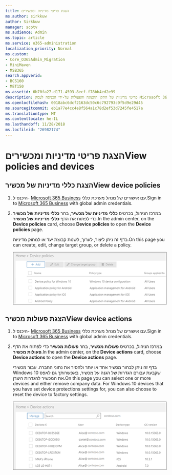 ```yaml
---
title: הצגת פריטי מדיניות ומכשירים
ms.author: sirkkuw
author: Sirkkuw
manager: scotv
ms.audience: Admin
ms.topic: article
ms.service: o365-administration
localization_priority: Normal
ms.custom:
- Core_O365Admin_Migration
- MiniMaven
- MSB365
search.appverid:
- BCS160
- MET150
ms.assetid: 6b70fa27-d171-4593-8ecf-f78bb4ed2e99
description: פריטי מדיניות של התקן התצוגה והפעולות על-ידי הכניסה לעסק Microsoft 365 עם credintials הניהול הכללי.
ms.openlocfilehash: 0018abc6dcf2163dc50c6c792793c9f5d9e29d45
ms.sourcegitcommit: eb1a77e4cc4e8f564a1c78d2ef53d7245fe4517a
ms.translationtype: MT
ms.contentlocale: he-IL
ms.lasthandoff: 11/28/2018
ms.locfileid: "26982174"
---
```

# <a name="view-policies-and-devices"></a><span data-ttu-id="2bb32-103">הצגת פריטי מדיניות ומכשירים</span><span class="sxs-lookup"><span data-stu-id="2bb32-103">View policies and devices</span></span>

## <a name="view-device-policies"></a><span data-ttu-id="2bb32-104">הצגת כללי מדיניות של מכשיר</span><span class="sxs-lookup"><span data-stu-id="2bb32-104">View device policies</span></span>

1. <span data-ttu-id="2bb32-105">היכנס ל- [Microsoft 365 Business](https://portal.office.com) עם אישורים של מנהל מערכת כללי.</span><span class="sxs-lookup"><span data-stu-id="2bb32-105">Sign in to [Microsoft 365 Business](https://portal.office.com) with global admin credentials.</span></span> 
    
2. <span data-ttu-id="2bb32-106">במרכז הניהול, בכרטיס **כללי מדיניות של מכשיר**, בחר **כללי מדיניות של מכשיר** כדי לפתוח את הדף **כללי מדיניות של מכשיר**.</span><span class="sxs-lookup"><span data-stu-id="2bb32-106">In the admin center, on the **Device policies** card, choose **Device policies** to open the **Device policies** page.</span></span> 
    
    <span data-ttu-id="2bb32-107">בדף זה ניתן ליצור, לערוך, לשנות קבוצת יעד או למחוק מדיניות.</span><span class="sxs-lookup"><span data-stu-id="2bb32-107">On this page you can create, edit, change target group, or delete a policy.</span></span>
    
    ![Screenshot of the Policies page](media/27ebb1d3-d04b-4221-a13f-8583045b5077.png)
  
## <a name="view-device-actions"></a><span data-ttu-id="2bb32-109">הצגת פעולות מכשיר</span><span class="sxs-lookup"><span data-stu-id="2bb32-109">View device actions</span></span>

1. <span data-ttu-id="2bb32-110">היכנס ל- [Microsoft 365 Business](https://portal.office.com) עם אישורים של מנהל מערכת כללי.</span><span class="sxs-lookup"><span data-stu-id="2bb32-110">Sign in to [Microsoft 365 Business](https://portal.office.com) with global admin credentials.</span></span> 
    
2. <span data-ttu-id="2bb32-111">במרכז הניהול, בכרטיס **פעולות מכשיר**, בחר **פעולות מכשיר** כדי לפתוח את הדף **פעולות מכשיר**.</span><span class="sxs-lookup"><span data-stu-id="2bb32-111">In the admin center, on the **Device actions** card, choose **Device actions** to open the **Device actions** page.</span></span> 
    
    <span data-ttu-id="2bb32-p101">בדף זה ניתן לבחור מכשיר אחד או יותר ולהסיר את נתוני החברה. עבור מכשירי Windows 10 שקבעת עבורם הגדרות של הגנה על מכשיר, באפשרותך גם לאפס את המכשיר להגדרות היצרן.</span><span class="sxs-lookup"><span data-stu-id="2bb32-p101">On this page you can select one or more devices and either remove company data. For Windows 10 devices that you have set device protections settings for, you can also choose to reset the device to factory settings.</span></span>
    
    ![Device actions page.](media/6d2ad0c4-9c96-4489-ab93-c4e38e317d45.PNG)
  
  

